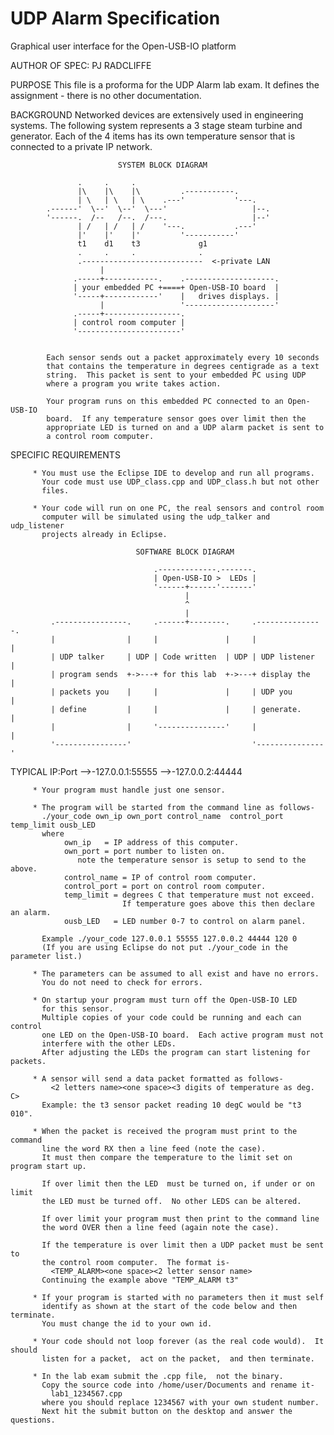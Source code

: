 # UDP Alarm Specification
Graphical user interface for the Open-USB-IO platform

AUTHOR OF SPEC: PJ RADCLIFFE

PURPOSE     This file is a proforma for the UDP Alarm lab exam.  It defines
            the assignment - there is no other documentation.

BACKGROUND  Networked devices are extensively used in engineering systems.
            The following system represents a 3 stage steam turbine and
            generator.  Each of the 4 items has its own temperature sensor
            that is connected to a private IP network.

                            SYSTEM BLOCK DIAGRAM

                   .     .     .
                   |\    |\    |\         .-----------.
                   | \   | \   | \    .---'           '---.
            .------'  \--'  \--'  \---'                   |--.
            '------.  /--   /--.  /---.                   |--'
                   | /   | /   | /    '---.           .---'
                   |'    |'    |'         '-----------'
                   t1    d1    t3             g1
                   .     .     .              .
                   .---------------------------  <-private LAN
                        |
                  .-----+------------.    .--------------------.
                  | your embedded PC +====+ Open-USB-IO board  |
                  '-----+------------'    |   drives displays. |
                        |                 '--------------------'
                  .-----+-----------------.
                  | control room computer |
                  '-----------------------'


            Each sensor sends out a packet approximately every 10 seconds
            that contains the temperature in degrees centigrade as a text
            string.  This packet is sent to your embedded PC using UDP
            where a program you write takes action.

            Your program runs on this embedded PC connected to an Open-USB-IO
            board.  If any temperature sensor goes over limit then the
            appropriate LED is turned on and a UDP alarm packet is sent to
            a control room computer.


SPECIFIC REQUIREMENTS 

         * You must use the Eclipse IDE to develop and run all programs.
           Your code must use UDP_class.cpp and UDP_class.h but not other
           files.

         * Your code will run on one PC, the real sensors and control room
           computer will be simulated using the udp_talker and udp_listener
           projects already in Eclipse.

                                SOFTWARE BLOCK DIAGRAM

                                    .-------------.-------.
                                    | Open-USB-IO >  LEDs |
                                    '------+------'-------'
                                           |
                                           ^
                                           |
             .----------------.     .------+--------.     .---------------.
             |                |     |               |     |               |
             | UDP talker     | UDP | Code written  | UDP | UDP listener  |
             | program sends  +->---+ for this lab  +->---+ display the   |
             | packets you    |     |               |     | UDP you       |
             | define         |     |               |     | generate.     |
             |                |     '---------------'     |               |
             '----------------'                           '---------------'
   TYPICAL IP:Port                     -->-127.0.0.1:55555   -->-127.0.0.2:44444


         * Your program must handle just one sensor.

         * The program will be started from the command line as follows-
           ./your_code own_ip own_port control_name  control_port temp_limit ousb_LED
           where
                own_ip   = IP address of this computer.
                own_port = port number to listen on.
                   note the temperature sensor is setup to send to the above.
                control_name = IP of control room computer.
                control_port = port on control room computer.
                temp_limit = degrees C that temperature must not exceed.
                             If temperature goes above this then declare an alarm.
                ousb_LED   = LED number 0-7 to control on alarm panel.

           Example ./your_code 127.0.0.1 55555 127.0.0.2 44444 120 0
           (If you are using Eclipse do not put ./your_code in the parameter list.)

         * The parameters can be assumed to all exist and have no errors.
           You do not need to check for errors.

         * On startup your program must turn off the Open-USB-IO LED
           for this sensor.
           Multiple copies of your code could be running and each can control
           one LED on the Open-USB-IO board.  Each active program must not
           interfere with the other LEDs.
           After adjusting the LEDs the program can start listening for packets.

         * A sensor will send a data packet formatted as follows-
             <2 letters name><one space><3 digits of temperature as deg. C>
           Example: the t3 sensor packet reading 10 degC would be "t3 010".

         * When the packet is received the program must print to the command
           line the word RX then a line feed (note the case).
           It must then compare the temperature to the limit set on program start up.

           If over limit then the LED  must be turned on, if under or on limit
           the LED must be turned off.  No other LEDS can be altered.

           If over limit your program must then print to the command line 
           the word OVER then a line feed (again note the case).

           If the temperature is over limit then a UDP packet must be sent to
           the control room computer.  The format is-
             <TEMP_ALARM><one space><2 letter sensor name>
           Continuing the example above "TEMP_ALARM t3"

         * If your program is started with no parameters then it must self
           identify as shown at the start of the code below and then terminate.
           You must change the id to your own id.

         * Your code should not loop forever (as the real code would).  It should
           listen for a packet,  act on the packet,  and then terminate.

         * In the lab exam submit the .cpp file,  not the binary.
           Copy the source code into /home/user/Documents and rename it-
             lab1_1234567.cpp
           where you should replace 1234567 with your own student number.
           Next hit the submit button on the desktop and answer the questions.
